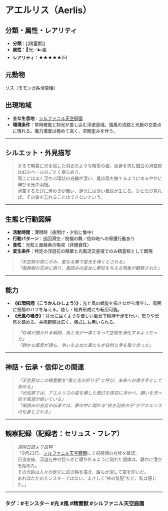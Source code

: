 ﻿# アエルリス（Aerlis）

## 分類・属性・レアリティ
* **分類**：[[精霊獣]]
* **属性**：🌟光／🌬風
* **レアリティ**：★★★★★(5)

## 元動物
リス（モモンガ系滑空種）

## 出現地域
* **主な生息地**：[シルファニル天空庭園](place/sylphanil_sky.md)
* **環境条件**：常時微風と斜光が差し込む浮遊島域。強風の流路と光脈の交差点に現れる。魔力濃度は極めて高く、空間歪みを伴う。

---

## シルエット・外見描写
> まるで朝露に光を宿した羽衣のような精霊の姿。全身を包む銀白の滑空膜は虹のベールのごとく揺らめき、  
> 頭上には淡く浮かぶ環状の光輪が漂い、尾は風を撫でるようにゆるやかに伸びる光の羽根。  
> 滑空するたびに煌めきが舞い、足元には淡い風紋が生じる。ひとたび見れば、その姿を忘れることはできないという。

---

## 生態と行動図解
* **活動時間**：薄明時（夜明け・夕刻に集中）
* **行動パターン**：巡回滑空／祝福の舞／信仰地への帰還行動あり
* **食性**：光粒と風精素の吸収（非捕食性）
* **変生条件**：特定の浮遊花の精華と光風流交差域でのみ精霊核として顕現

> *「天空祭の夜にのみ、聖なる舞で星光を導くとされる」*  
> *「風鈴樹の花弁に宿り、風読みの巫女に夢託を与える現象が観察された」*

---

## 能力
* **《虹環飛翔（こうかんひしょう）》**：光と風の螺旋を描きながら滑空し、周囲に祝福のバフを与える。癒し・結界形成にも転用可能。
* **《光風の囁き》**：耳元に届くような優しい風音で精神干渉を行い、怒りや恐怖を鎮める。共鳴範囲は広く、儀式にも用いられる。

> *「虹環が描かれる瞬間、風と光が一体となって空間を浄化するようだった」*  
> *「静かな風音が満ち、争いを止めた民たちが自然と手を取り合った」*

---

## 神話・伝承・信仰との関連
> *「天空民はこの精霊獣を“風と光の祈り子”と呼び、未来への導き手として崇める」*  
> *「光柱祭では、アエルリスの姿を模した風灯を夜空に浮かべ、願いを天へ託す風習が続いている」*  
> *「風読みの巫女の伝承では、夢の中に現れる“白き羽衣の子”がアエルリスの化身とされる」*

---

## 観察記録（記録者：セリュス・フレア）

> *探索日誌より抜粋：*  
> 「9月23日、[シルファニル天空庭園](place/sylphanil_sky.md)にて祝祭期の兆候を確認。  
> 日没直後、浮遊花弁の揺らぎに導かれるように現れた個体は、静かに滑空を始めた。  
> その光跡は人々の足元に虹の輪を描き、誰もが涙して空を仰いだ。  
> あれはただのモンスターではない。まさしく“神の気配”だと、私は感じた。」

---

### タグ：#モンスター #光 #風 #精霊獣 #シルファニル天空庭園
